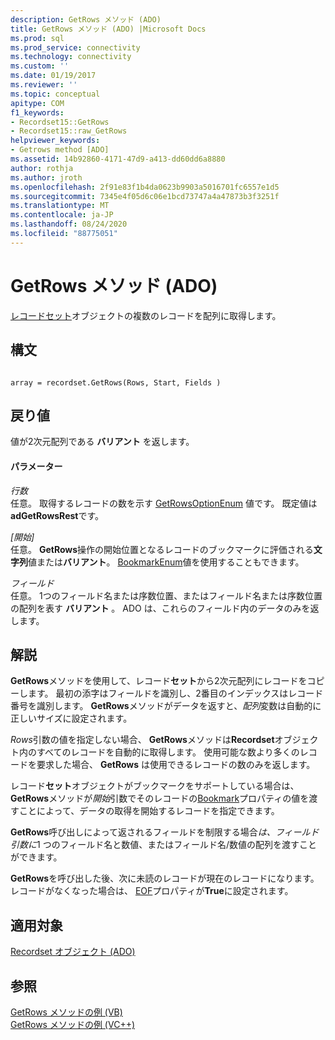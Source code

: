 ```yaml
---
description: GetRows メソッド (ADO)
title: GetRows メソッド (ADO) |Microsoft Docs
ms.prod: sql
ms.prod_service: connectivity
ms.technology: connectivity
ms.custom: ''
ms.date: 01/19/2017
ms.reviewer: ''
ms.topic: conceptual
apitype: COM
f1_keywords:
- Recordset15::GetRows
- Recordset15::raw_GetRows
helpviewer_keywords:
- Getrows method [ADO]
ms.assetid: 14b92860-4171-47d9-a413-dd60dd6a8880
author: rothja
ms.author: jroth
ms.openlocfilehash: 2f91e83f1b4da0623b9903a5016701fc6557e1d5
ms.sourcegitcommit: 7345e4f05d6c06e1bcd73747a4a47873b3f3251f
ms.translationtype: MT
ms.contentlocale: ja-JP
ms.lasthandoff: 08/24/2020
ms.locfileid: "88775051"
---
```

# <a name="getrows-method-ado"></a>GetRows メソッド (ADO)
[レコードセット](./recordset-object-ado.md)オブジェクトの複数のレコードを配列に取得します。  
  
## <a name="syntax"></a>構文  
  
```  
  
array = recordset.GetRows(Rows, Start, Fields )  
```  
  
## <a name="return-value"></a>戻り値  
 値が2次元配列である **バリアント** を返します。  
  
#### <a name="parameters"></a>パラメーター  
 *行数*  
 任意。 取得するレコードの数を示す [GetRowsOptionEnum](./getrowsoptionenum.md) 値です。 既定値は **adGetRowsRest**です。  
  
 *[開始]*  
 任意。 **GetRows**操作の開始位置となるレコードのブックマークに評価される**文字列**値または**バリアント**。 [BookmarkEnum](./bookmarkenum.md)値を使用することもできます。  
  
 *フィールド*  
 任意。 1つのフィールド名または序数位置、またはフィールド名または序数位置の配列を表す **バリアント** 。 ADO は、これらのフィールド内のデータのみを返します。  
  
## <a name="remarks"></a>解説  
 **GetRows**メソッドを使用して、レコード**セット**から2次元配列にレコードをコピーします。 最初の添字はフィールドを識別し、2番目のインデックスはレコード番号を識別します。 **GetRows**メソッドがデータを返すと、*配列*変数は自動的に正しいサイズに設定されます。  
  
 *Rows*引数の値を指定しない場合、 **GetRows**メソッドは**Recordset**オブジェクト内のすべてのレコードを自動的に取得します。 使用可能な数より多くのレコードを要求した場合、 **GetRows** は使用できるレコードの数のみを返します。  
  
 レコード**セット**オブジェクトがブックマークをサポートしている場合は、 **GetRows**メソッドが*開始*引数でそのレコードの[Bookmark](./bookmark-property-ado.md)プロパティの値を渡すことによって、データの取得を開始するレコードを指定できます。  
  
 **GetRows**呼び出しによって返されるフィールドを制限する場合*は、フィールド引数に*1 つのフィールド名と数値、またはフィールド名/数値の配列を渡すことができます。  
  
 **GetRows**を呼び出した後、次に未読のレコードが現在のレコードになります。レコードがなくなった場合は、 [EOF](./bof-eof-properties-ado.md)プロパティが**True**に設定されます。  
  
## <a name="applies-to"></a>適用対象  
 [Recordset オブジェクト (ADO)](./recordset-object-ado.md)  
  
## <a name="see-also"></a>参照  
 [GetRows メソッドの例 (VB)](./getrows-method-example-vb.md)   
 [GetRows メソッドの例 (VC++)](./getrows-method-example-vc.md)